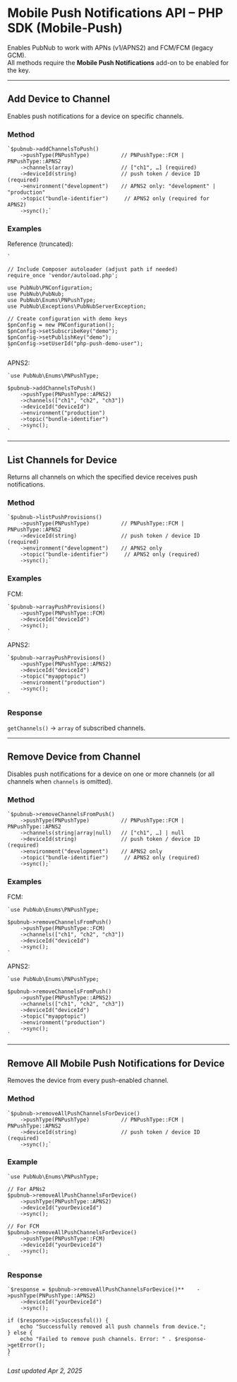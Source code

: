 # Mobile Push Notifications API – PHP SDK (Mobile-Push)

Enables PubNub to work with APNs (v1/APNS2) and FCM/FCM (legacy GCM).  
All methods require the **Mobile Push Notifications** add-on to be enabled for the key.

---

## Add Device to Channel

Enables push notifications for a device on specific channels.

### Method

```
`$pubnub->addChannelsToPush()  
    ->pushType(PNPushType)          // PNPushType::FCM | PNPushType::APNS2  
    ->channels(array)               // ["ch1", …] (required)  
    ->deviceId(string)              // push token / device ID (required)  
    ->environment("development")    // APNS2 only: "development" | "production"  
    ->topic("bundle-identifier")     // APNS2 only (required for APNS2)  
    ->sync();`  
```

### Examples

Reference (truncated):

```
`  
  
// Include Composer autoloader (adjust path if needed)  
require_once 'vendor/autoload.php';  
  
use PubNub\PNConfiguration;  
use PubNub\PubNub;  
use PubNub\Enums\PNPushType;  
use PubNub\Exceptions\PubNubServerException;  
  
// Create configuration with demo keys  
$pnConfig = new PNConfiguration();  
$pnConfig->setSubscribeKey("demo");  
$pnConfig->setPublishKey("demo");  
$pnConfig->setUserId("php-push-demo-user");  
`
```

APNS2:

```
`use PubNub\Enums\PNPushType;  
  
$pubnub->addChannelsToPush()  
    ->pushType(PNPushType::APNS2)  
    ->channels(["ch1", "ch2", "ch3"])  
    ->deviceId("deviceId")  
    ->environment("production")  
    ->topic("bundle-identifier")  
    ->sync();  
`
```

---

## List Channels for Device

Returns all channels on which the specified device receives push notifications.

### Method

```
`$pubnub->listPushProvisions()  
    ->pushType(PNPushType)          // PNPushType::FCM | PNPushType::APNS2  
    ->deviceId(string)              // push token / device ID (required)  
    ->environment("development")    // APNS2 only  
    ->topic("bundle-identifier")     // APNS2 only (required)  
    ->sync();`  
```

### Examples

FCM:

```
`$pubnub->arrayPushProvisions()  
    ->pushType(PNPushType::FCM)  
    ->deviceId("deviceId")  
    ->sync();  
`
```

APNS2:

```
`$pubnub->arrayPushProvisions()  
    ->pushType(PNPushType::APNS2)  
    ->deviceId("deviceId")  
    ->topic("myapptopic")  
    ->environment("production")  
    ->sync();  
`
```

### Response

`getChannels()` → `array` of subscribed channels.

---

## Remove Device from Channel

Disables push notifications for a device on one or more channels (or all channels when `channels` is omitted).

### Method

```
`$pubnub->removeChannelsFromPush()  
    ->pushType(PNPushType)          // PNPushType::FCM | PNPushType::APNS2  
    ->channels(string|array|null)   // ["ch1", …] | null  
    ->deviceId(string)              // push token / device ID (required)  
    ->environment("development")    // APNS2 only  
    ->topic("bundle-identifier")     // APNS2 only (required)  
    ->sync();`  
```

### Examples

FCM:

```
`use PubNub\Enums\PNPushType;  
  
$pubnub->removeChannelsFromPush()  
    ->pushType(PNPushType::FCM)  
    ->channels(["ch1", "ch2", "ch3"])  
    ->deviceId("deviceId")  
    ->sync();  
`
```

APNS2:

```
`use PubNub\Enums\PNPushType;  
  
$pubnub->removeChannelsFromPush()  
    ->pushType(PNPushType::APNS2)  
    ->channels(["ch1", "ch2", "ch3"])  
    ->deviceId("deviceId")  
    ->topic("myapptopic")  
    ->environment("production")  
    ->sync();  
`
```

---

## Remove All Mobile Push Notifications for Device

Removes the device from every push-enabled channel.

### Method

```
`$pubnub->removeAllPushChannelsForDevice()  
    ->pushType(PNPushType)          // PNPushType::FCM | PNPushType::APNS2  
    ->deviceId(string)              // push token / device ID (required)  
    ->sync();`  
```

### Example

```
`use PubNub\Enums\PNPushType;  
  
// For APNs2  
$pubnub->removeAllPushChannelsForDevice()  
    ->pushType(PNPushType::APNS2)  
    ->deviceId("yourDeviceId")  
    ->sync();  
  
// For FCM  
$pubnub->removeAllPushChannelsForDevice()  
    ->pushType(PNPushType::FCM)  
    ->deviceId("yourDeviceId")  
    ->sync();  
`
```

### Response

```
`$response = $pubnub->removeAllPushChannelsForDevice()**    ->pushType(PNPushType::APNS2)  
    ->deviceId("yourDeviceId")  
    ->sync();  
  
if ($response->isSuccessful()) {  
    echo "Successfully removed all push channels from device.";  
} else {  
    echo "Failed to remove push channels. Error: " . $response->getError();  
}  
`
```

_Last updated Apr 2, 2025_